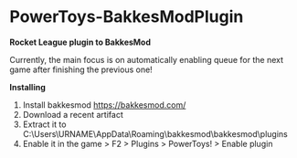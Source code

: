 # PowerToys-BakkesModPlugin

**Rocket League plugin to BakkesMod**

Currently, the main focus is on automatically enabling queue for the next game after finishing the previous one!

**Installing**

1. Install bakkesmod https://bakkesmod.com/
2. Download a recent artifact
3. Extract it to C:\Users\URNAME\AppData\Roaming\bakkesmod\bakkesmod\plugins
4. Enable it in the game > F2 > Plugins > PowerToys! > Enable plugin
